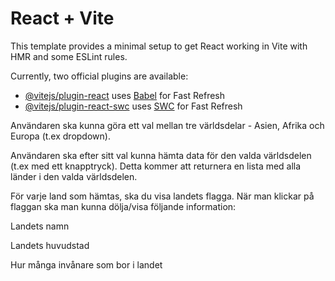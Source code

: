 # React + Vite

This template provides a minimal setup to get React working in Vite with HMR and some ESLint rules.

Currently, two official plugins are available:

- [@vitejs/plugin-react](https://github.com/vitejs/vite-plugin-react/blob/main/packages/plugin-react/README.md) uses [Babel](https://babeljs.io/) for Fast Refresh
- [@vitejs/plugin-react-swc](https://github.com/vitejs/vite-plugin-react-swc) uses [SWC](https://swc.rs/) for Fast Refresh

Användaren ska kunna göra ett val mellan tre världsdelar - Asien, Afrika och Europa (t.ex dropdown).

Användaren ska efter sitt val kunna hämta data för den valda världsdelen (t.ex med ett knapptryck). Detta kommer att returnera en lista med alla länder i den valda världsdelen.

För varje land som hämtas, ska du visa landets flagga. När man klickar på flaggan ska man kunna dölja/visa följande information:

Landets namn

Landets huvudstad

Hur många invånare som bor i landet
